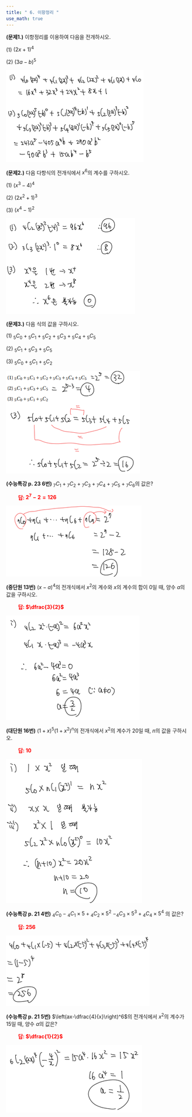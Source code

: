 ```yaml
---
title: " 6. 이항정리 "
use_math: true
---
```


**(문제1.)** 이항정리를 이용하여 다음을 전개하시오.

(1) $(2x+1)^4$

(2) $(3a-b)^5$

<img src="/assets/Pasted image 20240314145432.png"/>

**(문제2.)** 다음 다항식의 전개식에서 $x^6$의 계수를 구하시오.

(1) $(x^3-4)^4$

(2) $(2x^2+1)^3$

(3) $(x^4-1)^2$

<img src="/assets/Pasted image 20240314145441.png"/>

**(문제3.)** 다음 식의 값을 구하시오.

(1) ${_5}C{_0}+{_5}C{_1}+{_5}C{_2}+{_5}C{_3}+{_5}C{_4}+{_5}C{_5}$

(2) ${_5}C{_1}+{_5}C{_3}+{_5}C{_5}$

(3) ${_5}C{_0}+{_5}C{_1}+{_5}C{_2}$

<img src="/assets/Pasted image 20240314145452.png"/>

**(수능특강 p. 23 6번)** ${_7}C{_1}+{_7}C{_2}+{_7}C{_3}+{_7}C{_4}+{_7}C{_5}+{_7}C{_6}$의 값은?

**<span style="color: red;">$\qquad$답: $2^7-2=126$</span>**

<img src="/assets/Pasted image 20240314145503.png"/>

**(중단원 13번)** $(x-a)^4$의 전개식에서 $x^2$의 계수와 $x$의 계수의 합이 $0$일 때, 양수 $a$의 값을 구하시오.

**<span style="color: red;">$\qquad$답: $\dfrac{3}{2}$</span>**

<img src="/assets/Pasted image 20240314145512.png"/>

**(대단원 16번)** $(1+x)^5(1+x^2)^n$의 전개식에서 $x^2$의 계수가 20일 때, $n$의 값을 구하시오.

**<span style="color: red;">$\qquad$답: $10$</span>**

<img src="/assets/Pasted image 20240314145523.png"/>

 **(수능특강 p. 21 4번)** ${_4}C{_0}-{_4}C{_1}\times5+{_4}C{_2}\times5^2$ $-{_4}C{_3}\times5^3+{_4}C{_4}\times5^4$ 의 값은?
 
**<span style="color: red;">$\qquad$답: $256$</span>**

<img src="/assets/Pasted image 20240314145536.png"/>

**(수능특강 p. 21 5번)** $\left(ax-\dfrac{4}{x}\right)^6$의 전개식에서 $x^2$의 계수가 15일 때, 양수 $a$의 값은? 

**<span style="color: red;">$\qquad$답: $\dfrac{1}{2}$</span>**

<img src="/assets/Pasted image 20240314145544.png"/>